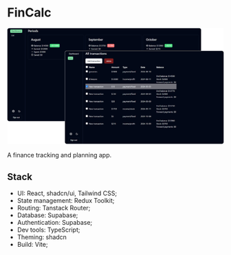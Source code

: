 # FinCalc

![App main and "transactions" page](public/assets/app.png)

A finance tracking and planning app.

## Stack

- UI: React, shadcn/ui, Tailwind CSS;
- State management: Redux Toolkit;
- Routing: Tanstack Router;
- Database: Supabase;
- Authentication: Supabase;
- Dev tools: TypeScript;
- Theming: shadcn
- Build: Vite;
